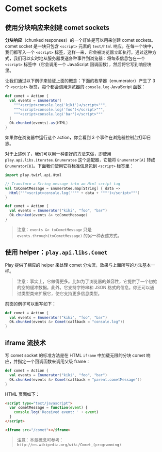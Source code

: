 # Comet sockets

## 使用分块响应来创建 comet sockets

**分块响应**（chunked responses）的一个好处是可以用来创建 comet sockets。comet socket 是一块只包含 `<script>` 元素的 `text/html` 响应。在每一个块中，我们都写入一个 `<script>` 标签，这样一来，它会被浏览器立即执行。通过这种方式，我们可以实时地从服务器发送各种事件到浏览器：将每条信息包在一个 `<script>` 标签中（它会调用一个 JavaScript 回调函数），然后将它写到响应块里。

让我们通过以下例子来验证上面的概念：下面的枚举器（enumerator）产生了 3 个 `<script>` 标签，每个都会调用浏览器的 `console.log` JavaScript 函数：

```scala
def comet = Action {
  val events = Enumerator(
    """<script>console.log('kiki')</script>""",
    """<script>console.log('foo')</script>""",
    """<script>console.log('bar')</script>"""
  )
  Ok.chunked(events).as(HTML)
}
```

如果你在浏览器中运行这个 action，你会看到 3 个事件在浏览器控制台打印日志。

对于上述例子，我们可以用一种更好的方法来做，即使用 `play.api.libs.iteratee.Enumeratee` 这个适配器，它能将 `Enumerator[A]` 转成 `Enumerator[B]`。下面我们使用它将标准信息包到 `<script>` 标签里：

```scala
import play.twirl.api.Html

// Transform a String message into an Html script tag
val toCometMessage = Enumeratee.map[String] { data =>
  Html("""<script>console.log('""" + data + """')</script>""")
}

def comet = Action {
  val events = Enumerator("kiki", "foo", "bar")
  Ok.chunked(events &> toCometMessage)
}
```

> 注意：`events &> toCometMessage` 只是 `events.through(toCometMessage)` 的另一种表述方式。

## 使用 helper：`play.api.libs.Comet`

Play 提供了相应的 helper 来处理 comet 分块流，效果与上面所写的方法基本一样。

> 注意：事实上，它做得更多。比如为了浏览器的兼容性，它提供了一个初始的空的缓冲数据。此外，它支持字符串和 JSON 格式的信息。你还可以通过类型类来扩展它，使它支持更多信息类型。

前面的例子可以重写如下：

```scala
def comet = Action {
  val events = Enumerator("kiki", "foo", "bar")
  Ok.chunked(events &> Comet(callback = "console.log"))
}
```

## iframe 流技术

写 comet socket 的标准方法是在 HTML `iframe` 中加载无限的分块 comet 响应，并指定一个回调函数来调用父级 frame：

```scala
def comet = Action {
  val events = Enumerator("kiki", "foo", "bar")
  Ok.chunked(events &> Comet(callback = "parent.cometMessage"))
}
```

HTML 页面如下：

```html
<script type="text/javascript">
  var cometMessage = function(event) {
    console.log('Received event: ' + event)
  }
</script>

<iframe src="/comet"></iframe>
```

> 注意：本章概念可参考：`http://en.wikipedia.org/wiki/Comet_(programming)`
